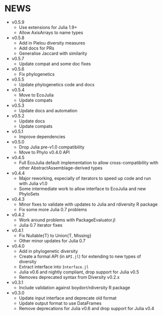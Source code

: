 # NEWS

- v0.5.9
  - Use extensions for Julia 1.9+
  - Allow AxisArrays to name types
- v0.5.8
  - Add in Pielou diversity measures
  - Add docs for PRs
  - Generalise Jaccard with similarity
- v0.5.7
  - Update compat and some doc fixes
- v0.5.6
  - Fix phylogenetics
- v0.5.5
  - Update phylogenetics code and docs
- v0.5.4
  - Move to EcoJulia
  - Update compats
- v0.5.3
  - Update docs and automation
- v0.5.2
  - Update docs
  - Update compats
- v0.5.1
  - Improve dependencies
- v0.5.0
  - Drop Julia pre-v1.0 compatibility
  - Move to Phylo v0.4.0 API
- v0.4.5
  - Full EcoJulia default implementation to allow cross-compatibility with other AbstractAssemblage-derived types
- v0.4.4
  - Major reworking, especially of iterators to speed up code and run with Julia v1.0
  - Some intermediate work to allow interface to EcoJulia and new PhyloSets
- v0.4.3
  - Minor fixes to validate with updates to Julia and rdiversity R package
  - Fix some more Julia 0.7 problems
- v0.4.2
  - Work around problems with PackageEvaluator.jl
  - Julia 0.7 iterator fixes
- v0.4.1
  - Fix Nullable{T} to Union{T, Missing}
  - Other minor updates for Julia 0.7
- v0.4.0
  - Add in phylogenetic diversity
  - Create a formal API (in `API.jl`) for extending to new types of diversity
  - Extract interface into `Interface.jl`
  - Julia v0.6 and nightly compliant, drop support for Julia v0.5
  - Removes deprecated syntax from Diversity v0.2.x
- v0.3.1
  - Include validation against boydorr/rdiversity R package
- v0.3.0
  - Update input interface and deprecate old format
  - Update output format to use DataFrames
  - Remove deprecations for Julia v0.6 and drop support for Julia v0.4
